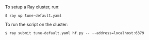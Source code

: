 To setup a Ray cluster, run:

```console
$ ray up tune-default.yaml
```

To run the script on the cluster:

```console
$ ray submit tune-default.yaml hf.py -- --address=localhost:6379
```
